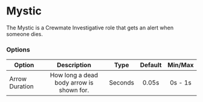 # Mystic

The Mystic is a Crewmate Investigative role that gets an alert when someone dies.

### Options

| Option | Description | Type | Default | Min/Max |
|----------|:-----------------:|:------:|:------:|:------:|
| Arrow Duration | How long a dead body arrow is shown for. | Seconds | 0.05s | 0s - 1s |